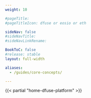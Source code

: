 ```yaml
---
weight: 10

#pageTitle: 
#pageTitleIcon: dfuse or eosio or eth

sideNav: false
#sideNavTitle: 
#sideNavLinkRename: 

BookToC: false
#release: stable
layout: full-width

aliases:
  - /guides/core-concepts/

---
```


{{< partial "home-dfuse-platform" >}}

